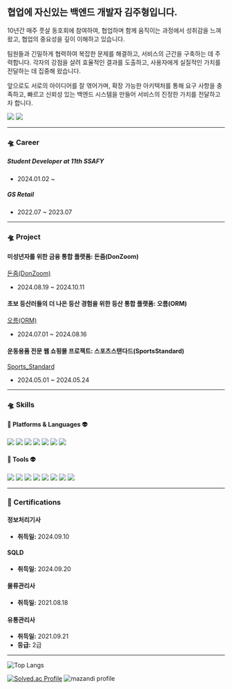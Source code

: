 ## 협업에 자신있는 백엔드 개발자 김주형입니다.
10년간 매주 풋살 동호회에 참여하여, 협업하며 함께 움직이는 과정에서 성취감을 느껴왔고, 협업의 중요성을 깊이 이해하고 있습니다.

팀원들과 긴밀하게 협력하여 복잡한 문제를 해결하고, 서비스의 근간을 구축하는 데 주력합니다. 각자의 강점을 살려 효율적인 결과를 도출하고, 사용자에게 실질적인 가치를 전달하는 데 집중해 왔습니다.

앞으로도 서로의 아이디어를 잘 엮어가며, 확장 가능한 아키텍처를 통해 요구 사항을 충족하고, 빠르고 신뢰성 있는 백엔드 시스템을 만들어 서비스의 진정한 가치를 전달하고자 합니다.

<img src="https://img.shields.io/badge/kkjjhh9705@gmail.com-EA4335?style=flat-square&logo=Gmail&logoColor=white"/>
<img src="https://img.shields.io/badge/kkjjhh06@naver.com.com-EA4335?style=flat-square&logo=naver&logoColor=white"/>

<hr>

### 🛸 Career
##### Student Developer at 11th SSAFY<br>
- 2024.01.02 ~
    
##### GS Retail
- 2022.07 ~ 2023.07

---

### 🛸 Project
#### 미성년자를 위한 금융 통합 플랫폼: 돈줌(DonZoom)
[돈줌(DonZoom)](https://github.com/j00boy/DonZoom)
- 2024.08.19 ~ 2024.10.11

#### 초보 등산러들의 더 나은 등산 경험을 위한 등산 통합 플랫폼: 오름(ORM)
[오름(ORM)](https://github.com/j00boy/ORM)
- 2024.07.01 ~ 2024.08.16

#### 운동용품 전문 웹 쇼핑몰 프로젝트: 스포츠스탠다드(SportsStandard)
[Sports_Standard](https://github.com/j00boy/Sports_Standard)
- 2024.05.01 ~ 2024.05.24

---
### 🛸 Skills

#### 👾 Platforms & Languages 👽
<p>
    <img src="https://img.shields.io/badge/Java-007396?style=flat-square&logo=java&logoColor=white"/>
    <img src="https://img.shields.io/badge/Spring-6DB33F?style=flat-square&logo=spring&logoColor=white"/>
    <img src="https://img.shields.io/badge/Spring_Security-6DB33F?style=flat-square&logo=spring-security&logoColor=white"/>
    <img src="https://img.shields.io/badge/Spring_Boot-6DB33F?style=flat-square&logo=spring-boot&logoColor=white"/>
    <img src="https://img.shields.io/badge/MySQL-4479A1?style=flat-square&logo=mysql&logoColor=white"/>
    <img src="https://img.shields.io/badge/Redis-DC382D?style=flat-square&logo=redis&logoColor=white"/>
    <img src="https://img.shields.io/badge/JPA-6DB33F?style=flat-square&logo=hibernate&logoColor=white"/>
</p>

#### 👾 Tools 👽
<p>
    <img src="https://img.shields.io/badge/Git-F05032?style=flat-square&logo=git&logoColor=white"/>
    <img src="https://img.shields.io/badge/GitLab-FC6D26?style=flat-square&logo=gitlab&logoColor=white"/>
    <img src="https://img.shields.io/badge/GitHub-181717?style=flat-square&logo=github&logoColor=white"/>
    <img src="https://img.shields.io/badge/Jira-0052CC?style=flat-square&logo=jira&logoColor=white"/>
    <img src="https://img.shields.io/badge/AWS_EC2-232F3E?style=flat-square&logo=amazon-aws&logoColor=white"/>
    <img src="https://img.shields.io/badge/Jenkins-D24939?style=flat-square&logo=jenkins&logoColor=white"/>
    <img src="https://img.shields.io/badge/Nginx-009639?style=flat-square&logo=nginx&logoColor=white"/>
    <img src="https://img.shields.io/badge/Docker-2496ED?style=flat-square&logo=docker&logoColor=white"/>
</p>

---

### 📜 Certifications

#### 정보처리기사
- **취득일:** 2024.09.10

#### SQLD
- **취득일:** 2024.09.20

#### 물류관리사
- **취득일:** 2021.08.18

#### 유통관리사
- **취득일:** 2021.09.21
- **등급:** 2급


---

![Top Langs](https://github-readme-stats.vercel.app/api/top-langs/?username=j00boy&layout=compact&theme=dracula)

[![Solved.ac Profile](http://mazassumnida.wtf/api/v2/generate_badge?boj=kkjjhh96)](https://solved.ac/kkjjhh96/)
![mazandi profile](http://mazandi.herokuapp.com/api?handle=kkjjhh96&theme=warm)

